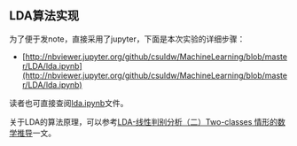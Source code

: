 ## LDA算法实现

为了便于发note，直接采用了jupyter，下面是本次实验的详细步骤：

- [http://nbviewer.jupyter.org/github/csuldw/MachineLearning/blob/master/LDA/lda.ipynb](http://nbviewer.jupyter.org/github/csuldw/MachineLearning/blob/master/LDA/lda.ipynb)

读者也可直接查阅[lda.ipynb](https://github.com/csuldw/MachineLearning/blob/master/LDA/lda.ipynb)文件。

关于LDA的算法原理，可以参考[LDA-线性判别分析（二）Two-classes 情形的数学推导](http://blog.csdn.net/itplus/article/details/12038357)一文。
